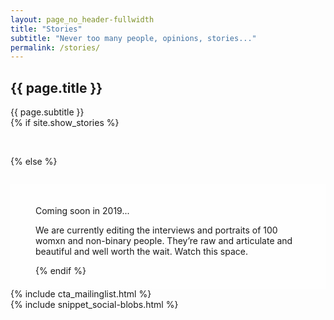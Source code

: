 ```yaml
---
layout: page_no_header-fullwidth
title: "Stories"
subtitle: "Never too many people, opinions, stories..."
permalink: /stories/
---
```


<section class="container blog_archive_page">
	<div class="archive_page_title">
		<h1>{{ page.title }}</h1>
		<div class="section_subtitle_centered">
			<span>{{ page.subtitle }}</span>
		</div>
	</div>
	{% if site.show_stories %}
	<div class="container-fullwidth" style="margin-top: 2em;">	
		<div class="small">
			<div class="list_to_hide_or_not_hide" data-limit='999' style="visibility:hidden">
				{% include list_stories.html %}
			</div>
		</div>
	{% else %}
	<div class="container-fullwidth" style="margin-top: 2em;padding:20px 40px;background-color:rgba(255,255,255,0.6);">	
		<p>Coming soon in 2019...</p>
		<p>We are currently editing the interviews and portraits of 100 womxn and non-binary people. They’re raw and articulate and beautiful and well worth the wait. Watch this space.</p>
	{% endif %}
	</div>		
</section>

<section class="container_section cta_mailinglist">
    {% include cta_mailinglist.html %}
</section>    

<section class="container_section" id="social">
	{% include snippet_social-blobs.html %}
</section>